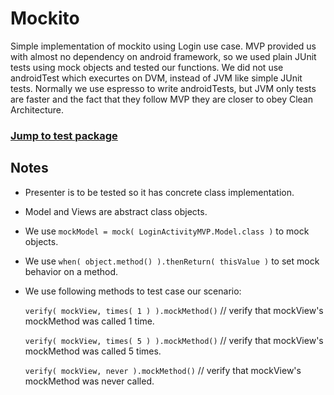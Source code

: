 # Mockito
Simple implementation of mockito using Login use case. MVP provided us with almost no dependency on android framework,
so we used plain JUnit tests using mock objects and tested our functions. We did not use androidTest which execurtes on DVM,
instead of JVM like simple JUnit tests. Normally we use espresso to write androidTests, but JVM only tests are faster and the 
fact that they follow MVP they are closer to obey Clean Architecture.

### [Jump to test package ](https://github.com/talhahasanzia/mvp-samples/blob/master/Testing/app/src/test/java/com/example/mvp_practice02/)

## Notes
- Presenter is to be tested so it has concrete class implementation.
- Model and Views are abstract class objects.
- We use  ```mockModel = mock( LoginActivityMVP.Model.class )``` to mock objects.
- We use ```when( object.method() ).thenReturn( thisValue )```  to set mock behavior on a method.
- We use following methods to test case our scenario:

  ```verify( mockView, times( 1 ) ).mockMethod()```    // verify that mockView's mockMethod was called 1 time.
  
  ```verify( mockView, times( 5 ) ).mockMethod()```    // verify that mockView's mockMethod was called 5 times.
  
  ```verify( mockView, never ).mockMethod()```    // verify that mockView's mockMethod was never called.

        
